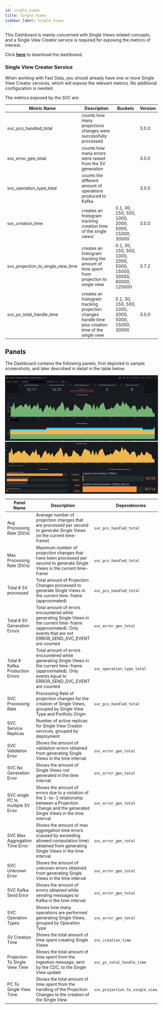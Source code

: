 ```yaml
---
id: single_views
title: Single Views
sidebar_label: Single Views
---
```


This Dashboard is mainly concerned with Single Views related concepts, and a Single View Creator service is required for exposing the metrics of interest.

Click <a download target="_blank" href="/docs_files_to_download/single-view-creator.json">**here**</a> to download the dashboard.

### Single View Creator Service

When working with Fast Data, you should already have one or more Single View Creator services, which will expose the relevant metrics. No additional configuration is needed.

The metrics exposed by the SVC are:

| Metric Name                        | Description                                                                                        | Buckets                                                           | Version |
|------------------------------------|----------------------------------------------------------------------------------------------------|------------------------------------------------------------------|---------|
| svc_pcs_handled_total              | counts how many projections changes were successfully processed                                    |                                                                  |    3.0.0     |
| svc_error_gen_total                | counts how many errors were raised from the SV generation                                          |                                                                  |    3.0.0     |
| svc_operation_type_total           | counts the different amount of operations produced to Kafka                                        |                                                                  |     3.0.0    |
| svc_creation_time                  | creates an histogram tracking creation time of the single views'                                   | 0.1, 30, 150, 500, 1000, 2000, 5000, 15000, 30000                |    3.0.0     |
| svc_projection_to_single_view_time | creates an histogram tracking the amount of time spent from projection to single view              | 0.1, 30, 150, 500, 1000, 2000, 5000, 15000, 30000, 60000, 120000 |    3.7.2     |
| svc_pc_total_handle_time           | creates an histogram tracking projection changes handle time plus creation time of the single view | 0.1, 30, 150, 500, 1000, 2000, 5000, 15000, 30000                |    3.0.0     |

## Panels

The Dashboard contains the following panels, first depicted in sample screenshots, and later described in detail in the table below.

![single views dashboard - part 1](../../img/dashboards/single_view_creator_1.png)
![single views dashboard - part 2](../../img/dashboards/single_view_creator_2.png)

| Panel Name                         | Description                          |                                                                                                                Dependencies               |
|------------------------------------|--------------------------------------------|--------------------------------------------------------------------------------------------------------------------------|
| Avg Processing Rate [SV/s]         | Average number of projection changes that are processed per second to generate Single Views (in the current time-frame)                                              | `svc_pcs_handled_total` |
| Max Processing Rate [SV/s]         | Maximum number of projection changes that have been processed per second to generate Single Views in the current time-frame                                          | `svc_pcs_handled_total` |
| Total # SV processed               | Total amount of Projection Changes processed to generate Single Views in the current time-frame (approximated)                                                       | `svc_pcs_handled_total` |
| Total # SV Generation Errors       | Total amount of errors encountered while generating Single Views in the current time-frame (approximated). Only events that are not ERROR_SEND_SVC_EVENT are counted | `svc_error_gen_total` |
| Total # Kafka Production Errors    | Total amount of errors encountered while generating Single Views in the current time-frame (approximated). Only events equal to ERROR_SEND_SVC_EVENT are counted     | `svc_operation_type_total` |
| SVC Processing Rate                | Processing Rate of projection changes for the creation of Single Views, grouped by Single View Type and Portfolio Origin                                             | `svc_pcs_handled_total` |
| SVC Service Replicas               | Number of active replicas for Single View Creator services, grouped by deployment                                                                                    | |
| SVC Validation Error               | Shows the amount of validation errors obtained from generating Single Views in the time interval                                                                     | `svc_error_gen_total` |
| SVC No Generation Error            | Shows the amount of Single Views not generated in the time interval                                                                                                  | `svc_error_gen_total` |
| SVC single PC to multiple SV Error | Shows the amount of errors due to a violation of the 1-to-1 relationship between a Projection Change and the generated Single Views in the time interval             | `svc_error_gen_total` |
| SVC Max Aggregation Time Error     | Shows the amount of max aggregation time errors (caused by exceeding allowed computation time) obtained from generating Single Views in the time interval            | `svc_error_gen_total` |
| SVC Unknown Error                  | Shows the amount of unknown errors obtained from generating Single Views in the time interval                                                                        | `svc_error_gen_total` |
| SVC Kafka Send Error               | Shows the amount of errors obtained while sending messages to Kafka in the time interval                                                                             | `svc_error_gen_total` |
| SVC Operation Types                | Shows how many operations are performed generating Single Views, grouped by Operation Type                                                                           | `svc_error_gen_total` |
| SV Creation Time                   | Shows the total amount of time spent creating Single Views                                                         | `svc_creation_time` |
| Projection To Single View Time     | Shows the total amount of time spent from the ingestion message, sent by the CDC, to the Single View update                                          | `svc_pc_total_handle_time` |
| PC To Single View Time             | Shows the total amount of time spent from the handling of the Projection Changes to the creation of the Single View                  | `svc_projection_to_single_view_time` |  

